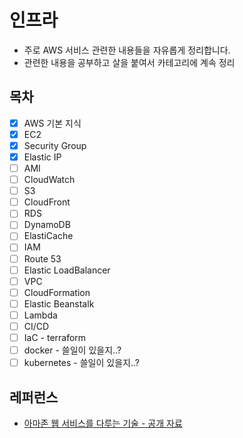 # 인프라

- 주로 AWS 서비스 관련한 내용들을 자유롭게 정리합니다.
- 관련한 내용을 공부하고 살을 붙여서 카테고리에 계속 정리

## 목차

- [x] AWS 기본 지식
- [x] EC2
- [x] Security Group
- [x] Elastic IP
- [ ] AMI
- [ ] CloudWatch
- [ ] S3
- [ ] CloudFront
- [ ] RDS
- [ ] DynamoDB
- [ ] ElastiCache
- [ ] IAM
- [ ] Route 53
- [ ] Elastic LoadBalancer
- [ ] VPC
- [ ] CloudFormation
- [ ] Elastic Beanstalk
- [ ] Lambda
- [ ] CI/CD
- [ ] IaC - terraform
- [ ] docker - 쓸일이 있을지..?
- [ ] kubernetes - 쓸일이 있을지..?

## 레퍼런스

- [아마존 웹 서비스를 다루는 기술 - 공개 자료](http://pyrasis.com/book/TheArtOfAmazonWebServices)